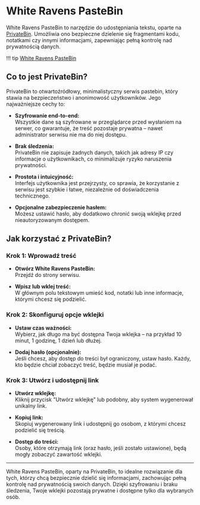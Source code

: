 # White Ravens PasteBin

White Ravens PasteBin to narzędzie do udostępniania tekstu, oparte na [PrivateBin](https://privatebin.info/). Umożliwia ono bezpieczne dzielenie się fragmentami kodu, notatkami czy innymi informacjami, zapewniając pełną kontrolę nad prywatnością danych.

!!! tip
    [White Ravens PasteBin](https://pastebin.wrservices.link/)

## Co to jest PrivateBin?

PrivateBin to otwartoźródłowy, minimalistyczny serwis pastebin, który stawia na bezpieczeństwo i anonimowość użytkowników. Jego najważniejsze cechy to:

- **Szyfrowanie end-to-end:**  
  Wszystkie dane są szyfrowane w przeglądarce przed wysłaniem na serwer, co gwarantuje, że treść pozostaje prywatna – nawet administrator serwisu nie ma do niej dostępu.
  
- **Brak śledzenia:**  
  PrivateBin nie zapisuje żadnych danych, takich jak adresy IP czy informacje o użytkownikach, co minimalizuje ryzyko naruszenia prywatności.
  
- **Prostota i intuicyjność:**  
  Interfejs użytkownika jest przejrzysty, co sprawia, że korzystanie z serwisu jest szybkie i łatwe, niezależnie od doświadczenia technicznego.
  
- **Opcjonalne zabezpieczenie hasłem:**  
  Możesz ustawić hasło, aby dodatkowo chronić swoją wklejkę przed nieautoryzowanym dostępem.

## Jak korzystać z PrivateBin?

### Krok 1: Wprowadź treść

- **Otwórz White Ravens PasteBin:**  
  Przejdź do strony serwisu.
  
- **Wpisz lub wklej treść:**  
  W głównym polu tekstowym umieść kod, notatki lub inne informacje, którymi chcesz się podzielić.

### Krok 2: Skonfiguruj opcje wklejki

- **Ustaw czas ważności:**  
  Wybierz, jak długo ma być dostępna Twoja wklejka – na przykład 10 minut, 1 godzinę, 1 dzień lub dłużej.
  
- **Dodaj hasło (opcjonalnie):**  
  Jeśli chcesz, aby dostęp do treści był ograniczony, ustaw hasło. Każdy, kto będzie chciał zobaczyć treść, będzie musiał je podać.

### Krok 3: Utwórz i udostępnij link

- **Utwórz wklejkę:**  
  Kliknij przycisk "Utwórz wklejkę" lub podobny, aby system wygenerował unikalny link.
  
- **Kopiuj link:**  
  Skopiuj wygenerowany link i udostępnij go osobom, z którymi chcesz podzielić się treścią.
  
- **Dostęp do treści:**  
  Osoby, które otrzymają link (oraz hasło, jeśli zostało ustawione), będą mogły zobaczyć zawartość wklejki.

---

White Ravens PasteBin, oparty na PrivateBin, to idealne rozwiązanie dla tych, którzy chcą bezpiecznie dzielić się informacjami, zachowując pełną kontrolę nad prywatnością swoich danych. Dzięki szyfrowaniu i braku śledzenia, Twoje wklejki pozostają prywatne i dostępne tylko dla wybranych osób.
